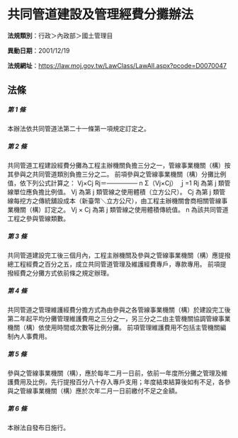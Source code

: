 # 共同管道建設及管理經費分攤辦法

**法規類別**：行政＞內政部＞國土管理目

**異動日期**：2001/12/19  

**法規網址**：https://law.moj.gov.tw/LawClass/LawAll.aspx?pcode=D0070047





## 法條
##### 第 1 條
本辦法依共同管道法第二十一條第一項規定訂定之。

##### 第 2 條
共同管道工程建設經費分攤為工程主辦機關負擔三分之一，管線事業機關（構）按其參與之共同管道類別負擔三分之二。
前項參與之管線事業機關（構）分攤比例值，依下列公式計算之：
        Vj×Cj
Rj＝───────
       n
      Σ（Vj×Cj）
     ｊ=1
Rj  為第 j  類管線單位應負擔比例值。
Vj  為第 j  類管線之使用體積（立方公尺）。
Cj  為第 j  類管線每挖方之傳統舖設成本（新臺幣＼立方公尺），由工程主辦機關會商相關管線事業機關（構）訂定之。
Vj × Cj 為第 j  類管線之使用體積傳統值。
n 為該共同管道工程之參與管線類數。

##### 第 3 條
共同管道建設完工後三個月內，工程主辦機關及參與之管線事業機關（構）應提撥總工程經費之百分之五，成立共同管道管理及維護經費專戶，專款專用。
前項提撥經費之分攤方式依前條之規定辦理。

##### 第 4 條
共同管道之管理維護經費分擔方式為由參與之各管線事業機關（構）於建設完工後第二年起平均分攤管理維護費用之三分之一，另三分之二由主管機關協調管線事業機關（構）依使用時間或次數等比例分攤。
前項管理維護費用不包括主管機關編制內人事費用。

##### 第 5 條
參與之管線事業機關（構），應於每年二月一日前，依前一年度所分攤之管理及維護費用及比例，先行提撥百分八十存入專戶支用；年度結束結算後如有不足，各參與之管線事業機關（構）應於次年二月一日前繳付不足之金額。

##### 第 6 條
本辦法自發布日施行。



